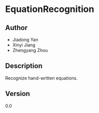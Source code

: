 # EquationRecognition

## Author
- Jiadong Yan  
- Xinyi Jiang  
- Zhengyang Zhou

## Description
Recognize hand-written equations.

## Version
0.0